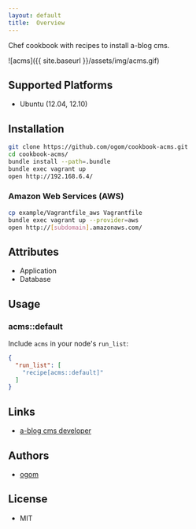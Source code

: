 ```yaml
---
layout: default
title:  Overview
---
```


Chef cookbook with recipes to install a-blog cms.

![acms]({{ site.baseurl }}/assets/img/acms.gif)

## Supported Platforms

* Ubuntu (12.04, 12.10)

## Installation

```bash
git clone https://github.com/ogom/cookbook-acms.git
cd cookbook-acms/
bundle install --path=.bundle
bundle exec vagrant up
open http://192.168.6.4/
```

### Amazon Web Services (AWS)

```bash
cp example/Vagrantfile_aws Vagrantfile
bundle exec vagrant up --provider=aws
open http://[subdomain].amazonaws.com/
```

## Attributes

* Application
* Database

## Usage

### acms::default

Include `acms` in your node's `run_list`:

```json
{
  "run_list": [
    "recipe[acms::default]"
  ]
}
```

## Links

* [a-blog cms developer](http://developer.a-blogcms.jp)

## Authors

* [ogom](https://github.com/ogom)

## License

* MIT
